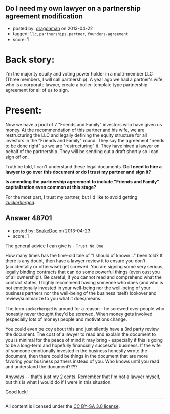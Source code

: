 ## Do I need my own lawyer on a partnership agreement modification

- posted by: [dragonman](https://stackexchange.com/users/-1/7987-dragonman) on 2013-04-22
- tagged: `llc`, `partnerships`, `partner`, `founders-agreement`
- score: 1

Back story:
===
 I'm the majority equity and voting power holder in a multi-member LLC (Three members, I will call partnership).  A year ago we had a partner's wife, who is a corporate lawyer, create a boiler-template type partnership agreement for all of us to sign.

Present:
===
Now we have a pool of 7 "Friends and Family" investors who have given us money. At the recommendation of this partner and his wife, we are restructuring the LLC and legally defining the equity structure for all investors in the "Friends and Family" round. They say the agreement "needs to be done right" so we are "restructuring" it. They have hired a lawyer on behalf of the partnership. They will be sending out a draft shortly so I can sign off on. 

Truth be told, I can't understand these legal documents. **Do I need to hire a lawyer to go over this document or do I trust my partner and sign it?**

**Is amending the partnership agreement to include "Friends and Family" capitalization even common at this stage?**

For the most part, I trust my partner, but I'd like to avoid getting [*zuckerberged*][1]. 


  [1]: http://www.urbandictionary.com/define.php?term=Zuckerberged


## Answer 48701

- posted by: [SnakeDoc](https://stackexchange.com/users/-1/25569-snakedoc) on 2013-04-23
- score: 1

The general advice I can give is - `Trust No One`

How many times has the time-old tale of "I should of known..." been told? If there is any doubt, then have a lawyer review it to ensure you don't (accidentally or otherwise) get screwed. You are signing some very serious, legally binding contracts that can do some powerful things (even oust you of all ownership!). Be careful, if you cannot read and comprehend what the contract states, I highly recommend having someone who does (and who is not emotionally invested in your well-being nor the well-being of your business partners nor the well-being of the business itself) lookover and review/summarize to you what it does/means.

The term `zuckerberged` is around for a reason - he screwed over people who honestly never thought they'd be screwed. When money gets involved (especially lots of money) people and motivations change.

You could even be coy about this and just silently have a 3rd party review the document. The cost of a lawyer to read and explain the document to you is minimal for the peace of mind it may bring - especially if this is going to be a long-term and hopefully financially successful business. If the wife of someone emotionally invested in the business honestly wrote the document, then there could be things in the document that are more favoring your business partners instead of you. Who knows until you read and understand the document?!?!?

Anyways -- that's just my 2 cents. Remember that I'm not a lawyer myself, but this is what I would do if I were in this situation.

Good luck!



---

All content is licensed under the [CC BY-SA 3.0 license](https://creativecommons.org/licenses/by-sa/3.0/).
